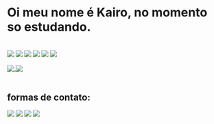 <h1>Oi meu nome é Kairo, no momento so estudando.</h1>

<!--https://github.com/anuraghazra/github-readme-stats.git-->
<div style="display: inline_block"><br>
<img align="center" src="https://img.shields.io/badge/manjaro-35BF5C?style=for-the-badge&logo=manjaro&logoColor=white">
  <img align="center" src="https://img.shields.io/badge/vim-00aa00?style=for-the-badge&logo=vim&logoColor=white">
  <img align="center" src="https://img.shields.io/badge/Python-3776AB?style=for-the-badge&logo=python&logoColor=white">
  <img align="center" src="https://img.shields.io/badge/JavaScript-F7DF1E?style=for-the-badge&logo=javascript&logoColor=black">
  <img align="center" src="https://img.shields.io/badge/HTML5-E34F26?style=for-the-badge&logo=html5&logoColor=white">
  <img align="center" src="https://img.shields.io/badge/CSS3-1572B6?style=for-the-badge&logo=css3&logoColor=white">
</div><br>  

<div> 
  <a href="https://github.com/01101-kairo/Web">
    <img align="center" src="https://github-readme-stats.vercel.app/api?username=01101-kairo&theme=onedark&show_icons=true"/>
  </a>
  <a href="https://github.com/01101-kairo/Web">
    <img align="center" src="https://github-readme-stats.vercel.app/api/top-langs/?username=01101-kairo&layout=compact&langs_count=7&theme=onedark&show_icons=true"/>
  </a>
</div><br>

<h2>formas de contato:</h2>
<div> 
  <a href="https://api.whatsapp.com/send?phone=5599982455137"> <img src="https://img.shields.io/badge/WhatsApp-25D366?style=for-the-badge&logo=whatsapp&logoColor=white"></a>
  <a href="https://t.me/kairokosta"> <img src="https://img.shields.io/badge/Telegram-2CA5E0?style=for-the-badge&logo=telegram&logoColor=white"></a>
  <!--- <a href="https://instagram.com/kairo._.costa" target="_blank"><img src="https://img.shields.io/badge/-Instagram-%23E4405F?style=for-the-badge&logo=instagram&logoColor=white" target="_blank"></a> --->
  <a href = "https://mail.google.com/mail/u/0/?tab=rm&ogbl#inbox?compose=CllgCJTJnWvwGClHWxJHwxBGTKpsrtLbBsNFlHHsHQqxsZzwKpMCCCLxTgssGJWPlhMlTJSxckg"><img src="https://img.shields.io/badge/-Gmail-%23333?style=for-the-badge&logo=gmail&logoColor=white" target="_blank"></a>
  <a href="https://www.linkedin.com/in/kairo-costa-b5a3b1196" target="_blank"><img src="https://img.shields.io/badge/-LinkedIn-%230077B5?style=for-the-badge&logo=linkedin&logoColor=white" target="_blank"></a>
</div>
